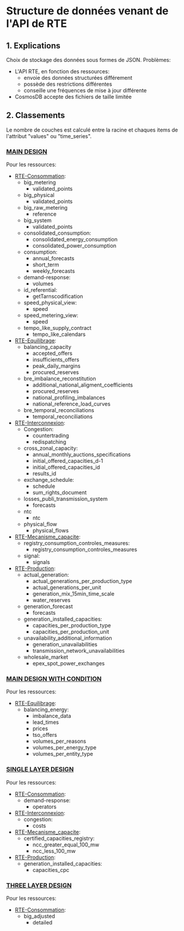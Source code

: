 # Structure de données venant de l'API de RTE

## 1. Explications

Choix de stockage des données sous formes de JSON.
Problèmes:
* L'API RTE, en fonction des ressources:
	* envoie des données structurées différement
	* possède des restrictions différentes
	* conseille une fréquences de mise à jour différente
* CosmosDB accepte des fichiers de taille limitée

## 2. Classements

Le nombre de couches est calculé entre la racine et chaques items de l'attribut "values" ou "time_series".

### [MAIN DESIGN](https://github.com/mathiaHa/MA-Analysis/blob/master/RTEData/design/pdf/Main_design.pdf)
Pour les ressources:
* [RTE-Consommation](https://github.com/mathiaHa/MA-Analysis/tree/master/RTEData/rte_data_samples/Consommation):
	* big_metering
		* validated_points
	* big_physical
		* validated_points
	* big_raw_metering
		* reference
	* big_system
		* validated_points
	* consolidated_consumption:
		* consolidated_energy_consumption
		* consolidated_power_consumption
	* consumption:
		* annual_forecasts
		* short_term
		* weekly_forecasts
	* demand-response:
		* volumes
	* id_referential:
		* getTarnscodification
	* speed_physical_view:
		* speed
	* speed_metering_view:
		* speed
	* tempo_like_supply_contract
		* tempo_like_calendars
* [RTE-Equilibrage](https://github.com/mathiaHa/MA-Analysis/tree/master/RTEData/rte_data_samples/Equilibrage):
	* balancing_capacity
		* accepted_offers
		* insufficients_offers
		* peak_daily_margins 
		* procured_reserves
	* bre_imbalance_reconstitution
		* additional_national_aligment_coefficients
		* procured_reserves
		* national_profiling_imbalances
		* national_reference_load_curves
	* bre_temporal_reconciliations
		* temporal_reconciliations
* [RTE-Interconnexion](https://github.com/mathiaHa/MA-Analysis/tree/master/RTEData/rte_data_samples/Interconnexion):
	* Congestion:
		* countertrading
		* redispatching
	* cross_zonal_capacity:
		* annual_monthly_auctions_specifications
		* initial_offered_capacities_d-1
		* initial_offered_capacities_id
		* results_id
	* exchange_schedule:
		* schedule
		* sum_rights_document
	* losses_publi_transmission_system
		* forecasts
	* ntc
		* ntc
	* physical_flow
		* physical_flows
* [RTE-Mecanisme_capacite](https://github.com/mathiaHa/MA-Analysis/tree/master/RTEData/rte_data_samples/Mecanisme_Capacite):
	* registry_consumption_controles_measures:
		 * registry_consumption_controles_measures
	* signal:
		* signals
* [RTE-Production](https://github.com/mathiaHa/MA-Analysis/tree/master/RTEData/rte_data_samples/Production):
	* actual_generation:
		* actual_generations_per_production_type
		* actual_generations_per_unit
		* generation_mix_15min_time_scale
		* water_reserves
	* generation_forecast
		* forecasts
	* generation_installed_capacities:
		* capacities_per_production_type
		* capacities_per_production_unit
	* unavailability_additional_information
		* generation_unavailabilities
		* transmission_network_unavailabilities
	* wholesale_market
		* epex_spot_power_exchanges

### [MAIN DESIGN WITH CONDITION](https://github.com/mathiaHa/MA-Analysis/blob/master/RTEData/design/pdf/Condition_design.pdf)

Pour les ressources:
* [RTE-Equilibrage](https://github.com/mathiaHa/MA-Analysis/tree/master/RTEData/rte_data_samples/Equilibrage):
	* balancing_energy:
	    * imbalance_data
	    * lead_times
	    * prices
	    * tso_offers
	    * volumes_per_reasons
	    * volumes_per_energy_type
	    * volumes_per_entity_type
	
### [SINGLE LAYER DESIGN](https://github.com/mathiaHa/MA-Analysis/blob/master/RTEData/design/pdf/Single_layer_design.pdf)
Pour les ressources:
* [RTE-Consommation](https://github.com/mathiaHa/MA-Analysis/tree/master/RTEData/rte_data_samples/Consommation):
	* demand-response:
		* operators
* [RTE-Interconnexion](https://github.com/mathiaHa/MA-Analysis/tree/master/RTEData/rte_data_samples/Interconnexion):
	* congestion:
		* costs
* [RTE-Mecanisme_capacite](https://github.com/mathiaHa/MA-Analysis/tree/master/RTEData/rte_data_samples/Mecanisme_Capacite):
	* certified_capacities_registry:
		* ncc_greater_equal_100_mw
		* ncc_less_100_mw
* [RTE-Production](https://github.com/mathiaHa/MA-Analysis/tree/master/RTEData/rte_data_samples/Production):
	* generation_installed_capacities:
		* capacities_cpc

		
### [THREE LAYER DESIGN](https://github.com/mathiaHa/MA-Analysis/blob/master/RTEData/design/pdf/Tree_layer_design.pdf)
Pour les ressources:
* [RTE-Consommation](https://github.com/mathiaHa/MA-Analysis/tree/master/RTEData/rte_data_samples/Consommation):
	* big_adjusted
		* detailed


	

